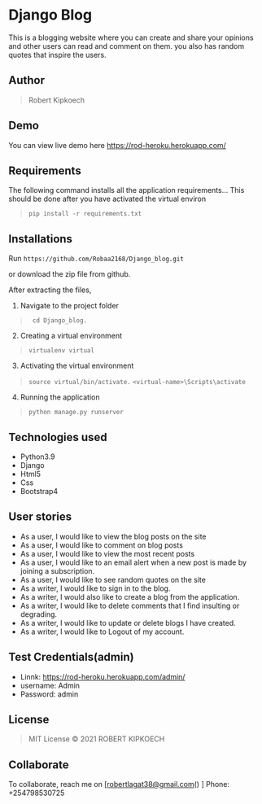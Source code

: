 # Django Blog
This is a  blogging website where you can create and share your opinions and other users can read and comment on them. you also has random quotes that inspire the users. 

## Author
> Robert Kipkoech


## Demo
You can view live demo here https://rod-heroku.herokuapp.com/


## Requirements

The following command installs all the application requirements... This should be done after you have activated the virtual environ
>``pip install -r requirements.txt``


## Installations

Run 
``https://github.com/Robaa2168/Django_blog.git``

or download the zip file from github.

After extracting the files, 

1. Navigate to the project folder
>`` cd Django_blog.`` 

2. Creating a virtual environment
>``virtualenv virtual``

3. Activating the virtual environment
>``source virtual/bin/activate.``
>``<virtual-name>\Scripts\activate``
 
4. Running the application
>``python manage.py runserver``



## Technologies used
* Python3.9
* Django
* Html5
* Css
* Bootstrap4


## User stories
* As a user, I would like to view the blog posts on the site
* As a user, I would like to comment on blog posts
* As a user, I would like to view the most recent posts
* As a user, I would like to an email alert when a new post is made by joining a subscription.
* As a user, I would like to see random quotes on the site
* As a writer, I would like to sign in to the blog.
* As a writer, I would also like to create a blog from the application.
* As a writer, I would like to delete comments that I find insulting or degrading.
* As a writer, I would like to update or delete blogs I have created.
* As a writer, I would like to Logout of my account.

## Test Credentials(admin)
* Linnk: https://rod-heroku.herokuapp.com/admin/
* username: Admin
* Password: admin

## License
> MIT License &copy; 2021 ROBERT KIPKOECH

## Collaborate
To collaborate, reach me on
[robertlagat38@gmail.com() ]
Phone: +254798530725

